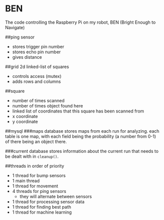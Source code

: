 BEN
===

The code controlling the Raspberry Pi on my robot, BEN (Bright Enough to Navigate)

##ping sensor
* stores trigger pin number
* stores echo pin number
* gives distance

##grid
2d linked-list of squares

* controls access (mutex)
* adds rows and columns

##square
* number of times scanned
* number of times object found here
* linked list of coordinates that this square has been scanned from
* x coordinate
* y coordinate

##mysql
###maps database
stores maps from each run for analyzing. each table is one map, with each field being the probability (a number from 0-1) of there being an object there.

###current database
stores information about the current run that needs to be dealt with in `cleanup()`.


##threads
in order of priority

* 1 thread for bump sensors
* 1 main thread
* 1 thread for movement
* 4 threads for ping sensors
	* they will alternate between sensors
* 1 thread for processing sensor data
* 1 thread for finding best path
* 1 thread for machine learning